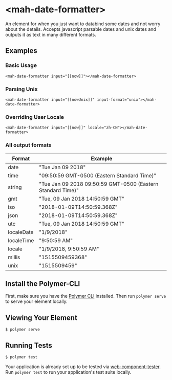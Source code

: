 # \<mah-date-formatter\>

An element for when you just want to databind some dates and not worry about the details.
Accepts javascript parsable dates and unix dates and outputs it as text in many different formats.

## Examples

### Basic Usage

    <mah-date-formatter input="[[now]]"></mah-date-formatter>

### Parsing Unix

    <mah-date-formatter input="[[nowUnix]]" input-format="unix"></mah-date-formatter>

### Overriding User Locale

    <mah-date-formatter input="[[now]]" locale="zh-CN"></mah-date-formatter>

### All output formats

| Format     | Example                                                     |
| ---------- | ----------------------------------------------------------- |
| date       | "Tue Jan 09 2018"                                           |
| time       | "09:50:59 GMT-0500 (Eastern Standard Time)"                 |
| string     | "Tue Jan 09 2018 09:50:59 GMT-0500 (Eastern Standard Time)" |
| gmt        | "Tue, 09 Jan 2018 14:50:59 GMT"                             |
| iso        | "2018-01-09T14:50:59.368Z"                                  |
| json       | "2018-01-09T14:50:59.368Z"                                  |
| utc        | "Tue, 09 Jan 2018 14:50:59 GMT"                             |
| localeDate | "1/9/2018"                                                  |
| localeTime | "9:50:59 AM"                                                |
| locale     | "1/9/2018, 9:50:59 AM"                                      |
| millis     | "1515509459368"                                             |
| unix       | "1515509459"                                                |

## Install the Polymer-CLI

First, make sure you have the [Polymer CLI](https://www.npmjs.com/package/polymer-cli) installed. Then run `polymer serve` to serve your element locally.

## Viewing Your Element

```
$ polymer serve
```

## Running Tests

```
$ polymer test
```

Your application is already set up to be tested via [web-component-tester](https://github.com/Polymer/web-component-tester). Run `polymer test` to run your application's test suite locally.
